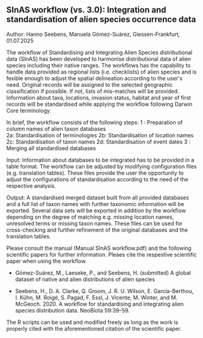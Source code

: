 ## SInAS workflow (vs. 3.0): Integration and standardisation of alien species occurrence data
Author: Hanno Seebens, Manuela Gómez-Suárez, Giessen-Frankfurt, 01.07.2025


The workflow of Standardising and Integrating Alien Species distributional data (SInAS) 
has been developed to harmonise distributional data of alien species including their native
ranges. The workflows has the capability to handle data provided as regional lists (i.e.
checklists) of alien species and is fexible enough to adjust the spatial delineation 
according to the user's need. Original records will be assigned to the selected 
geographic classification if possible. If not, lists of mis-matches will be provided. Information
about taxa, locations, invasion status, habitat and year of first records will be standardised
while applying the workflow following Darwin Core terminology.

In brief, the workflow consists of the following steps:
1 : Preparation of column names of alien taxon databases  
2a: Standardisation of terminologies
2b: Standardisation of location names
2c: Standardisation of taxon names
2d: Standardisation of event dates 
3 : Merging all standardised databases

Input: 
Information about databases to be integrated has to be provided in a table format.
The workflow can be adjusted by modifying configuration files (e.g. translation tables). These
files provide the user the opportunity to adjust the configurations of standardisation 
according to the need of the respective analysis.

Output: 
A standardised merged dataset built from all provided databases and a full list of taxon names with 
further taxonomic information will be exported.
Several data sets will be exported in addition by the workflow depending on the degree of 
matching e.g. missing location names, unresolved terms or missing taxon names. These 
files can be used for cross-checking and further refinement of the original databases
and the translation tables.

Please consult the manual (Manual SInAS workflow.pdf) and the following scientific papers 
for further information. Pleaes cite the respestive scientific paper when using the workflow.

- Gómez-Suárez, M., Laeseke, P., and Seebens, H. (submitted) A global dataset of native and
alien distributions of alien species

- Seebens, H., D. A. Clarke, Q. Groom, J. R. U. Wilson, E. García-Berthou, I. Kühn, M. Roigé, 
S. Pagad, F. Essl, J. Vicente, M. Winter, and M. McGeoch. 2020. A workflow for 
standardising and integrating alien species distribution data. NeoBiota 59:39–59.



The R scripts can be used and modified freely as long as the work is properly cited
with the aforementioned citation of the scientific paper.
